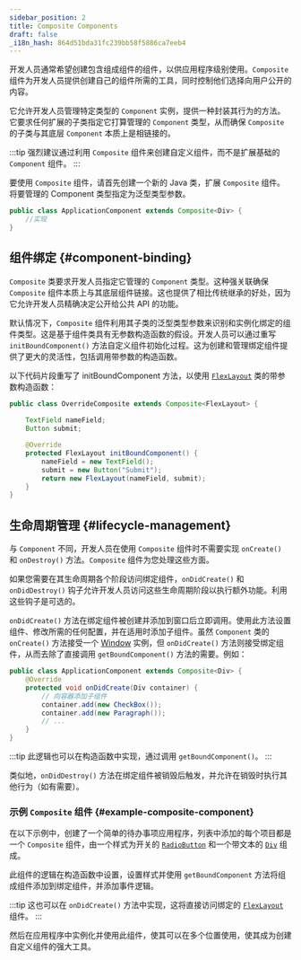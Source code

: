 ```yaml
---
sidebar_position: 2
title: Composite Components
draft: false
_i18n_hash: 864d51bda31fc239bb58f5886ca7eeb4
---
```

<DocChip chip='since' label='23.06' />
<JavadocLink type="foundation" location="com/webforj/component/Composite" top='true'/>

开发人员通常希望创建包含组成组件的组件，以供应用程序级别使用。`Composite` 组件为开发人员提供创建自己的组件所需的工具，同时控制他们选择向用户公开的内容。

它允许开发人员管理特定类型的 `Component` 实例，提供一种封装其行为的方法。它要求任何扩展的子类指定它打算管理的 `Component` 类型，从而确保 `Composite` 的子类与其底层 `Component` 本质上是相链接的。

:::tip
强烈建议通过利用 `Composite` 组件来创建自定义组件，而不是扩展基础的 `Component` 组件。
:::

要使用 `Composite` 组件，请首先创建一个新的 Java 类，扩展 `Composite` 组件。将要管理的 Component 类型指定为泛型类型参数。

```java
public class ApplicationComponent extends Composite<Div> {
	//实现
}
```

## 组件绑定 {#component-binding}

`Composite` 类要求开发人员指定它管理的 `Component` 类型。这种强关联确保 `Composite` 组件本质上与其底层组件链接。这也提供了相比传统继承的好处，因为它允许开发人员精确决定公开给公共 API 的功能。

默认情况下，`Composite` 组件利用其子类的泛型类型参数来识别和实例化绑定的组件类型。这是基于组件类具有无参数构造函数的假设。开发人员可以通过重写 `initBoundComponent()` 方法自定义组件初始化过程。这为创建和管理绑定组件提供了更大的灵活性，包括调用带参数的构造函数。

以下代码片段重写了 initBoundComponent 方法，以使用 [`FlexLayout`](../components/flex-layout.md) 类的带参数构造函数：

```java
public class OverrideComposite extends Composite<FlexLayout> {
	
	TextField nameField;
	Button submit;

	@Override
	protected FlexLayout initBoundComponent() {
		nameField = new TextField();
		submit = new Button("Submit");
		return new FlexLayout(nameField, submit);
	}
}
```

## 生命周期管理 {#lifecycle-management}

与 `Component` 不同，开发人员在使用 `Composite` 组件时不需要实现 `onCreate()` 和 `onDestroy()` 方法。`Composite` 组件为您处理这些方面。

如果您需要在其生命周期各个阶段访问绑定组件，`onDidCreate()` 和 `onDidDestroy()` 钩子允许开发人员访问这些生命周期阶段以执行额外功能。利用这些钩子是可选的。

`onDidCreate()` 方法在绑定组件被创建并添加到窗口后立即调用。使用此方法设置组件、修改所需的任何配置，并在适用时添加子组件。虽然 `Component` 类的 `onCreate()` 方法接受一个 [Window](#) 实例，但 `onDidCreate()` 方法则接受绑定组件，从而去除了直接调用 `getBoundComponent()` 方法的需要。例如：

```java
public class ApplicationComponent extends Composite<Div> {
	@Override
	protected void onDidCreate(Div container) {
		// 向容器添加子组件
		container.add(new CheckBox());
		container.add(new Paragraph());
		// ...
	}
}
```

:::tip
此逻辑也可以在构造函数中实现，通过调用 `getBoundComponent()`。
:::

类似地，`onDidDestroy()` 方法在绑定组件被销毁后触发，并允许在销毁时执行其他行为（如有需要）。

### 示例 `Composite` 组件 {#example-composite-component}

在以下示例中，创建了一个简单的待办事项应用程序，列表中添加的每个项目都是一个 `Composite` 组件，由一个样式为开关的 [`RadioButton`](../components/radio-button.md) 和一个带文本的 [`Div`](#) 组成。

此组件的逻辑在构造函数中设置，设置样式并使用 `getBoundComponent` 方法将组成组件添加到绑定组件，并添加事件逻辑。

:::tip
这也可以在 `onDidCreate()` 方法中实现，这将直接访问绑定的 [`FlexLayout`](../components/flex-layout.md) 组件。
:::

然后在应用程序中实例化并使用此组件，使其可以在多个位置使用，使其成为创建自定义组件的强大工具。
 
<ComponentDemo 
path='/webforj/composite?' 
cssURL='/css/composite.css'
javaE='https://raw.githubusercontent.com/webforj/webforj-documentation/refs/heads/main/src/main/java/com/webforj/samples/views/CompositeView.java'
height='550px'
/>

